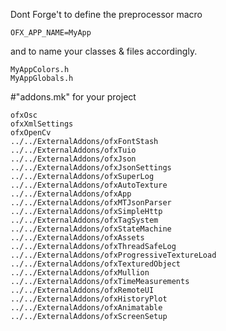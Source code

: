 Dont Forge't to define the preprocessor macro 
```
OFX_APP_NAME=MyApp
```

and to name your classes & files accordingly.

```
MyAppColors.h
MyAppGlobals.h
```

#"addons.mk" for your project
```
ofxOsc
ofxXmlSettings
ofxOpenCv
../../ExternalAddons/ofxFontStash
../../ExternalAddons/ofxTuio
../../ExternalAddons/ofxJson
../../ExternalAddons/ofxJsonSettings
../../ExternalAddons/ofxSuperLog
../../ExternalAddons/ofxAutoTexture
../../ExternalAddons/ofxApp
../../ExternalAddons/ofxMTJsonParser
../../ExternalAddons/ofxSimpleHttp
../../ExternalAddons/ofxTagSystem
../../ExternalAddons/ofxStateMachine
../../ExternalAddons/ofxAssets
../../ExternalAddons/ofxThreadSafeLog
../../ExternalAddons/ofxProgressiveTextureLoad
../../ExternalAddons/ofxTexturedObject
../../ExternalAddons/ofxMullion
../../ExternalAddons/ofxTimeMeasurements
../../ExternalAddons/ofxRemoteUI
../../ExternalAddons/ofxHistoryPlot
../../ExternalAddons/ofxAnimatable
../../ExternalAddons/ofxScreenSetup

```